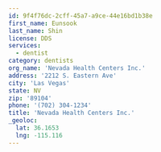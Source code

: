 ```yaml
---
id: 9f4f76dc-2cff-45a7-a9ce-44e16bd1b38e
first_name: Eunsook
last_name: Shin
license: DDS
services:
  - dentist
category: dentists
org_name: 'Nevada Health Centers Inc.'
address: '2212 S. Eastern Ave'
city: 'Las Vegas'
state: NV
zip: '89104'
phone: '(702) 304-1234'
title: 'Nevada Health Centers Inc.'
_geoloc:
  lat: 36.1653
  lng: -115.116
---
```


